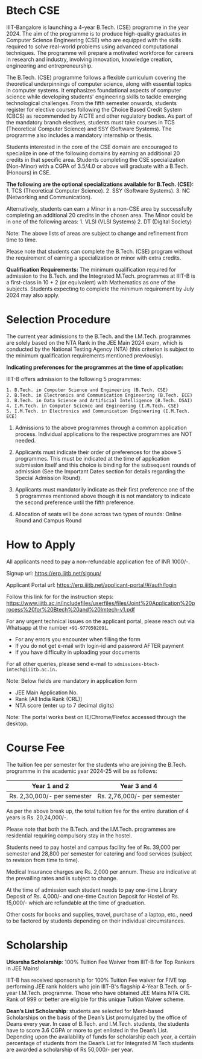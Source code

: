 # Btech CSE

IIIT-Bangalore is launching a 4-year B.Tech. (CSE) programme in the year 2024. The aim of the programme is to produce high-quality graduates in Computer Science Engineering (CSE) who are equipped with the skills required to solve real-world problems using advanced computational techniques. The programme will prepare a motivated workforce for careers in research and industry, involving innovation, knowledge creation, engineering and entrepreneurship.

The B.Tech. (CSE) programme follows a flexible curriculum covering the theoretical underpinnings of computer science, along with essential topics in computer systems. It emphasizes foundational aspects of computer science while developing students' engineering skills to tackle emerging technological challenges. From the fifth semester onwards, students register for elective courses following the Choice Based Credit System (CBCS) as recommended by AICTE and other regulatory bodies. As part of the mandatory branch electives, students must take courses in TCS (Theoretical Computer Science) and SSY (Software Systems). The programme also includes a mandatory internship or thesis.

Students interested in the core of the CSE domain are encouraged to specialize in one of the following domains by earning an additional 20 credits in that specific area. Students completing the CSE specialization (Non-Minor) with a CGPA of 3.5/4.0 or above will graduate with a B.Tech. (Honours) in CSE.

**The following are the optional specializations available for B.Tech. (CSE):**
    1. TCS  (Theoretical Computer Science).
    2. SSY (Software Systems).
    3. NC (Networking and Communication).

Alternatively, students can earn a Minor in a non-CSE area by successfully completing an additional 20 credits in the chosen area. The Minor could be in one of the following areas:
    1. VLSI (VLSI Systems)
    2. DT (Digital Society)

Note: The above lists of areas are subject to change and refinement from time to time.

Please note that students can complete the B.Tech. (CSE) program without the requirement of earning a specialization or minor with extra credits.

**Qualification Requirements:**
The minimum qualification required for admission to the B.Tech. and the Integrated M.Tech. programmes at IIIT-B is a first-class in 10 + 2 (or equivalent) with Mathematics as one of the subjects. Students expecting to complete the minimum requirement by July 2024 may also apply.

# Selection Procedure
The current year admissions to the B.Tech. and the I.M.Tech. programmes are solely based on the NTA Rank in the JEE Main 2024 exam, which is conducted by the National Testing Agency (NTA) (this criterion is subject to the minimum qualification requirements mentioned previously).

**Indicating preferences for the programmes at the time of application:**

IIIT-B offers admission to the following 5 programmes:

    1. B.Tech. in Computer Science and Engineering (B.Tech. CSE)
    2. B.Tech. in Electronics and Communication Engineering (B.Tech. ECE)
    3. B.Tech. in Data Science and Artificial Intelligence (B.Tech. DSAI)
    4. I.M.Tech. in Computer Science and Engineering (I.M.Tech. CSE)
    5. I.M.Tech. in Electronics and Communication Engineering (I.M.Tech. ECE)


1. Admissions to the above programmes through a common application process. Individual applications to the respective programmes are NOT needed. 

2. Applicants must indicate their order of preferences for the above 5 programmes. This must be indicated at the time of application submission itself and this choice is binding for the subsequent rounds of admission (See the Important Dates section for details regarding the Special Admission Round).

3. Applicants must mandatorily indicate as their first preference one of the 5 programmes mentioned above though it is not mandatory to indicate the second preference until the fifth preference.

4. Allocation of seats will be done across two types of rounds: Online Round and Campus Round


# How to Apply

All applicants need to pay a non-refundable application fee of INR 1000/-.

Signup url: https://erp.iiitb.net/signup/

Applicant Portal url: https://erp.iiitb.net/applicant-portal/#/auth/login

Follow this link for for the instruction steps: https://www.iiitb.ac.in/includefiles/userfiles/files/Joint%20Application%20process%20for%20Btech%20and%20Imtech-v1.pdf

For any urgent technical issues on the applicant portal, please reach out via Whatsapp at the number `+91-9770502091`.

* For any errors you encounter when filling the form    
* If you do not get e-mail with login-id and password AFTER payment
* If you have difficulty in uploading your documents

For all other queries, please send e-mail to `admissions-btech-imtech@iiitb.ac.in.`

Note: Below fields are mandatory in application form

* JEE Main Application No.
* Rank [All India Rank (CRL)]
* NTA score (enter up to 7 decimal digits)


Note: The portal works best on IE/Chrome/Firefox accessed through the desktop.

# Course Fee

The tuition fee per semester for the students who are joining the B.Tech. programme in the academic year 2024-25 will be as follows:

|Year 1 and 2|Year 3 and 4|
|-----|------|
Rs. 2,30,000/- per semester|Rs. 2,76,000/- per semester

As per the above break up, the total tuition fee for the entire duration of 4 years is Rs. 20,24,000/-. 


Please note that both the B.Tech. and the I.M.Tech. programmes are residential requiring compulsory stay in the hostel.

Students need to pay hostel and campus facility fee of Rs. 39,000 per semester and 28,800 per semester for catering and food services (subject to revision from time to time). 

Medical Insurance charges are Rs. 2,000 per annum. These are indicative at the prevailing rates and is subject to change.

At the time of admission each student needs to pay one-time Library Deposit of Rs. 4,000/- and one-time Caution Deposit for Hostel of Rs. 15,000/- which are refundable at the time of graduation.

Other costs for books and supplies, travel, purchase of a laptop, etc., need to be factored by students depending on their individual circumstances.

# Scholarship

**Utkarsha Scholarship**: 100% Tuition Fee Waiver from IIIT-B for Top Rankers in JEE Mains!

IIIT-B has received sponsorship for 100% Tuition Fee waiver for FIVE top performing JEE rank holders who join IIIT-B's flagship 4-Year B.Tech. or 5-year I.M.Tech. programme.  Those who have obtained JEE Mains NTA CRL Rank of 999 or better are eligible for this unique Tuition Waiver scheme.

**Dean’s List Scholarship**: students are selected for Merit-based Scholarships on the basis of the Dean’s List promulgated by the office of Deans every year. In case of B.Tech. and I.M.Tech. students, the students have to score 3.6 CGPA or more to get enlisted in the Dean’s List. Depending upon the availability of funds for scholarship each year, a certain percentage of students from the Dean’s List for Integrated M Tech students are awarded a scholarship of Rs 50,000/- per year.